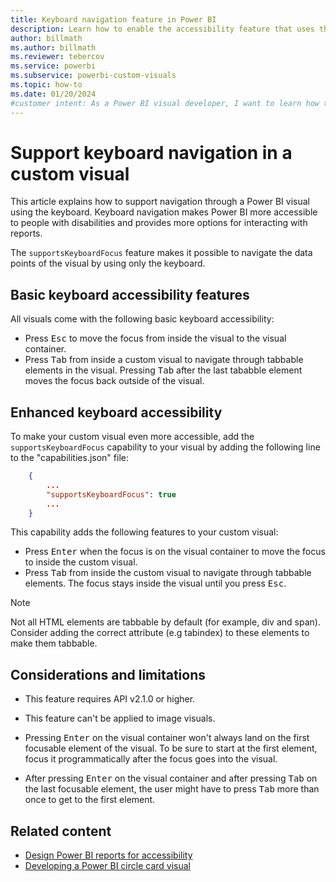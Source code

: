 ```yaml
---
title: Keyboard navigation feature in Power BI
description: Learn how to enable the accessibility feature that uses the keyboard to navigate through visuals in Power BI.
author: billmath
ms.author: billmath
ms.reviewer: tebercov 
ms.service: powerbi
ms.subservice: powerbi-custom-visuals
ms.topic: how-to
ms.date: 01/20/2024
#customer intent: As a Power BI visual developer, I want to learn how to enable keyboard navigation in my visual so that users can navigate through the visual using the keyboard.
---
```


# Support keyboard navigation in a custom visual

This article explains how to support navigation through a Power BI visual using the keyboard. Keyboard navigation makes Power BI more accessible to people with disabilities and provides more options for interacting with reports.

The `supportsKeyboardFocus` feature makes it possible to navigate the data points of the visual by using only the keyboard.

## Basic keyboard accessibility features

All visuals come with the following basic keyboard accessibility:

* Press <kbd>Esc</kbd> to move the focus from inside the visual to the visual container.
* Press <kbd>Tab</kbd> from inside a custom visual to navigate through tabbable elements in the visual. Pressing <kbd>Tab</kbd> after the last tababble element moves the focus back outside of the visual.

## Enhanced keyboard accessibility

To make your custom visual even more accessible, add the `supportsKeyboardFocus` capability to your visual by adding the following line to the "capabilities.json" file:

```json
    {   
        ...
        "supportsKeyboardFocus": true
        ...
    }
```

This capability adds the following features to your custom visual:

* Press <kbd>Enter</kbd> when the focus is on the visual container to move the focus to inside the custom visual.
* Press <kbd>Tab</kbd> from inside the custom visual to navigate through tabbable elements. The focus stays inside the visual until you press <kbd>Esc</kbd>.

> [!NOTE]
> Not all HTML elements are tabbable by default (for example, div and span). Consider adding the correct attribute (e.g tabindex) to these elements to make them tabbable.

## Considerations and limitations

* This feature requires API v2.1.0 or higher.

* This feature can't be applied to image visuals.

* Pressing <kbd>Enter</kbd> on the visual container won't always land on the first focusable element of the visual. To be sure to start at the first element, focus it programmatically after the focus goes into the visual.

* After pressing <kbd>Enter</kbd> on the visual container and after pressing <kbd>Tab</kbd> on the last focusable element, the user might have to press <kbd>Tab</kbd> more than once to get to the first element.

## Related content

* [Design Power BI reports for accessibility](../../create-reports/desktop-accessibility-creating-reports.md)
* [Developing a Power BI circle card visual](develop-circle-card.md)
